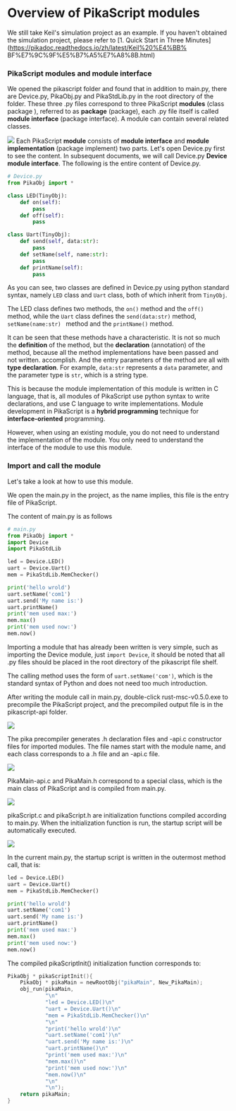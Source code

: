 # Overview of PikaScript modules

We still take Keil's simulation project as an example. If you haven't obtained the simulation project, please refer to [1. Quick Start in Three Minutes](https://pikadoc.readthedocs.io/zh/latest/Keil%20%E4%BB% BF%E7%9C%9F%E5%B7%A5%E7%A8%8B.html)
### PikaScript modules and module interface
We opened the pikascript folder and found that in addition to main.py, there are Device.py, PikaObj.py and PikaStdLib.py in the root directory of the folder. These three .py files correspond to three PikaScript **modules** (class package ), referred to as **package** (package), each .py file itself is called **module interface** (package interface). A module can contain several related classes.

![](assets/1638582993068-0a8afe28-baa2-41ad-bac1-6626d50192ad.png)
Each PikaScript **module** consists of **module interface** and **module implementation** (package implement) two parts.
Let's open Device.py first to see the content. In subsequent documents, we will call Device.py **Device module interface**.
The following is the entire content of Device.py.

````python
# Device.py
from PikaObj import *

class LED(TinyObj):
    def on(self):
        pass
    def off(self):
        pass

class Uart(TinyObj):
    def send(self, data:str):
        pass
    def setName(self, name:str):
        pass
    def printName(self):
        pass
````


As you can see, two classes are defined in Device.py using python standard syntax, namely `LED` class and `Uart` class, both of which inherit from `TinyObj`.


The LED class defines two methods, the `on()` method and the `off()` method, while the `Uart` class defines the `send(data:str)` method, `setName(name:str) ` method and the `printName()` method.


It can be seen that these methods have a characteristic. It is not so much the **definition** of the method, but the **declaration** (annotation) of the method, because all the method implementations have been passed and not written. accomplish. And the entry parameters of the method are all with **type declaration**. For example, `data:str` represents a `data` parameter, and the parameter type is `str`, which is a string type.


This is because the module implementation of this module is written in C language, that is, all modules of PikaScript use python syntax to write declarations, and use C language to write implementations. Module development in PikaScript is a **hybrid programming** technique for **interface-oriented** programming.


However, when using an existing module, you do not need to understand the implementation of the module. You only need to understand the interface of the module to use this module.


### Import and call the module


Let's take a look at how to use this module.


We open the main.py in the project, as the name implies, this file is the entry file of PikaScript.


The content of main.py is as follows


````python
# main.py
from PikaObj import *
import Device
import PikaStdLib

led = Device.LED()
uart = Device.Uart()
mem = PikaStdLib.MemChecker()

print('hello wrold')
uart.setName('com1')
uart.send('My name is:')
uart.printName()
print('mem used max:')
mem.max()
print('mem used now:')
mem.now()
````


Importing a module that has already been written is very simple, such as importing the Device module, just `import Device`, it should be noted that all .py files should be placed in the root directory of the pikascript file shelf.


The calling method uses the form of `uart.setName('com')`, which is the standard syntax of Python and does not need too much introduction.


After writing the module call in main.py, double-click rust-msc-v0.5.0.exe to precompile the PikaScript project, and the precompiled output file is in the pikascript-api folder.


![](assets/1638582989556-feafe97a-037f-44b2-8f2c-55ddf8f041ea.png)


The pika precompiler generates .h declaration files and -api.c constructor files for imported modules. The file names start with the module name, and each class corresponds to a .h file and an -api.c file.


![](assets/1638582990457-2540db61-f185-4100-8b63-4d6d599c3b0e.png)


PikaMain-api.c and PikaMain.h correspond to a special class, which is the main class of PikaScript and is compiled from main.py.


![](assets/1638582990858-10783588-5ff0-469e-b64d-50e56e2357bc.png)


pikaScript.c and pikaScript.h are initialization functions compiled according to main.py. When the initialization function is run, the startup script will be automatically executed.


![](assets/1638582992822-6c4a7f39-a379-4c66-991a-1935ec3bfa7a.png)


In the current main.py, the startup script is written in the outermost method call, that is:


````python
led = Device.LED()
uart = Device.Uart()
mem = PikaStdLib.MemChecker()

print('hello wrold')
uart.setName('com1')
uart.send('My name is:')
uart.printName()
print('mem used max:')
mem.max()
print('mem used now:')
mem.now()
````


The compiled pikaScriptInit() initialization function corresponds to:


````c
PikaObj * pikaScriptInit(){
    PikaObj * pikaMain = newRootObj("pikaMain", New_PikaMain);
    obj_run(pikaMain,
            "\n"
            "led = Device.LED()\n"
            "uart = Device.Uart()\n"
            "mem = PikaStdLib.MemChecker()\n"
            "\n"
            "print('hello wrold')\n"
            "uart.setName('com1')\n"
            "uart.send('My name is:')\n"
            "uart.printName()\n"
            "print('mem used max:')\n"
            "mem.max()\n"
            "print('mem used now:')\n"
            "mem.now()\n"
            "\n"
            "\n");
    return pikaMain;
}
````